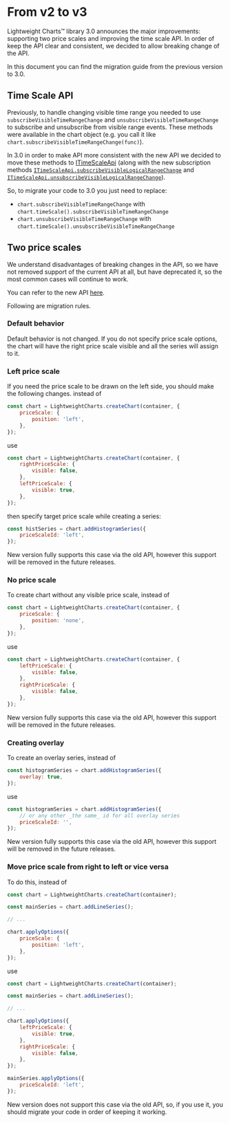 # From v2 to v3

Lightweight Charts™ library 3.0 announces the major improvements: supporting two price scales and improving the time scale API.
In order of keep the API clear and consistent, we decided to allow breaking change of the API.

In this document you can find the migration guide from the previous version to 3.0.

## Time Scale API

Previously, to handle changing visible time range you needed to use `subscribeVisibleTimeRangeChange` and `unsubscribeVisibleTimeRangeChange` to subscribe and unsubscribe from visible range events.
These methods were available in the chart object  (e.g. you call it like `chart.subscribeVisibleTimeRangeChange(func)`).

In 3.0 in order to make API more consistent with the new API we decided to move these methods to [ITimeScaleApi](/api/interfaces/ITimeScaleApi.md)
(along with the new subscription methods [`ITimeScaleApi.subscribeVisibleLogicalRangeChange`](/api/interfaces/ITimeScaleApi.md#subscribevisiblelogicalrangechange) and [`ITimeScaleApi.unsubscribeVisibleLogicalRangeChange`](/api/interfaces/ITimeScaleApi.md#unsubscribevisiblelogicalrangechange)).

So, to migrate your code to 3.0 you just need to replace:

- `chart.subscribeVisibleTimeRangeChange` with `chart.timeScale().subscribeVisibleTimeRangeChange`
- `chart.unsubscribeVisibleTimeRangeChange` with `chart.timeScale().unsubscribeVisibleTimeRangeChange`

## Two price scales

We understand disadvantages of breaking changes in the API, so we have not removed support of the current API at all, but have deprecated it, so the most common cases will continue to work.

You can refer to the new API [here](../price-scale.md).

Following are migration rules.

### Default behavior

Default behavior is not changed. If you do not specify price scale options, the chart will have the right price scale visible and all the series will assign to it.

### Left price scale

If you need the price scale to be drawn on the left side, you should make the following changes.
instead of

```js
const chart = LightweightCharts.createChart(container, {
    priceScale: {
        position: 'left',
    },
});
```

use

```js
const chart = LightweightCharts.createChart(container, {
    rightPriceScale: {
        visible: false,
    },
    leftPriceScale: {
        visible: true,
    },
});
```

then specify target price scale while creating a series:

```js
const histSeries = chart.addHistogramSeries({
    priceScaleId: 'left',
});
```

New version fully supports this case via the old API, however this support will be removed in the future releases.

### No price scale

To create chart without any visible price scale, instead of

```js
const chart = LightweightCharts.createChart(container, {
    priceScale: {
        position: 'none',
    },
});
```

use

```js
const chart = LightweightCharts.createChart(container, {
    leftPriceScale: {
        visible: false,
    },
    rightPriceScale: {
        visible: false,
    },
});
```

New version fully supports this case via the old API, however this support will be removed in the future releases.

### Creating overlay

To create an overlay series, instead of

```js
const histogramSeries = chart.addHistogramSeries({
    overlay: true,
});
```

use

```js
const histogramSeries = chart.addHistogramSeries({
    // or any other _the same_ id for all overlay series
    priceScaleId: '',
});
```

New version fully supports this case via the old API, however this support will be removed in the future releases.

### Move price scale from right to left or vice versa

To do this, instead of

```js
const chart = LightweightCharts.createChart(container);

const mainSeries = chart.addLineSeries();

// ...

chart.applyOptions({
    priceScale: {
        position: 'left',
    },
});
```

use

```js
const chart = LightweightCharts.createChart(container);

const mainSeries = chart.addLineSeries();

// ...

chart.applyOptions({
    leftPriceScale: {
        visible: true,
    },
    rightPriceScale: {
        visible: false,
    },
});

mainSeries.applyOptions({
    priceScaleId: 'left',
});
```

New version does not support this case via the old API, so, if you use it, you should migrate your code in order of keeping it working.
